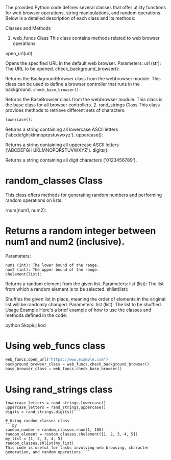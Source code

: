 The provided Python code defines several classes that offer utility functions for web browser operations, string manipulations, and random operations. Below is a detailed description of each class and its methods:

Classes and Methods
1. web_funcs Class
This class contains methods related to web browser operations.

open_url(url):

Opens the specified URL in the default web browser.
Parameters:
url (str): The URL to be opened.
check_background_browser():

Returns the BackgroundBrowser class from the webbrowser module. This class can be used to define a browser controller that runs in the background.
````check_base_browser():````

Returns the BaseBrowser class from the webbrowser module. This class is the base class for all browser controllers.
2. rand_strings Class
This class provides methods to retrieve different sets of characters.
```py
lowercase():
```
Returns a string containing all lowercase ASCII letters ('abcdefghijklmnopqrstuvwxyz').
uppercase():

Returns a string containing all uppercase ASCII letters ('ABCDEFGHIJKLMNOPQRSTUVWXYZ').
digits():

Returns a string containing all digit characters ('0123456789').
# random_classes Class
This class offers methods for generating random numbers and performing random operations on lists.

rnum(num1, num2):

# Returns a random integer between num1 and num2 (inclusive).
Parameters:
```
num1 (int): The lower bound of the range.
num2 (int): The upper bound of the range.
chelement(list):
```
Returns a random element from the given list.
Parameters:
list (list): The list from which a random element is to be selected.
shlist(list):

Shuffles the given list in place, meaning the order of elements in the original list will be randomly changed.
Parameters:
list (list): The list to be shuffled.
Usage Example
Here's a brief example of how to use the classes and methods defined in the code:

python
Skopiuj kod
# Using web_funcs class
```py
web_funcs.open_url("https://www.example.com")
background_browser_class = web_funcs.check_background_browser()
base_browser_class = web_funcs.check_base_browser()
```
# Using rand_strings class
```
lowercase_letters = rand_strings.lowercase()
uppercase_letters = rand_strings.uppercase()
digits = rand_strings.digits()```

# Using random_classes class
```py
random_number = random_classes.rnum(1, 100)
random_element = random_classes.chelement([1, 2, 3, 4, 5])
my_list = [1, 2, 3, 4, 5]
random_classes.shlist(my_list)
This code is useful for tasks involving web browsing, character generation, and random operations.```
